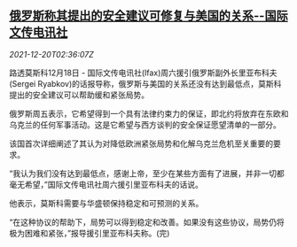 <!--1639969262000-->
[俄罗斯称其提出的安全建议可修复与美国的关系--国际文传电讯社](https://cn.reuters.com/article/russia-usa-relations-1218-sat-idCNKBS2IZ05K)
------

<div><i>2021-12-20T02:36:07Z</i></div><p>路透莫斯科12月18日 - 国际文传电讯社(Ifax)周六援引俄罗斯副外长里亚布科夫(Sergei Ryabkov)的话报导称，俄罗斯与美国的关系还没有达到最低点，莫斯科提出的安全建议可以帮助缓和紧张局势。</p><p>俄罗斯周五表示，它希望得到一个具有法律约束力的保证，即北约将放弃在东欧和乌克兰的任何军事活动。这是它希望与西方谈判的安全保证愿望清单的一部分。</p><p>该国首次详细阐述了其认为对降低欧洲紧张局势和化解乌克兰危机至关重要的要求。</p><p>“我认为我们没有达到最低点，感谢上帝，至少在某些方面有了进展，并非一切都毫无希望，”国际文传电讯社周六援引里亚布科夫的话说。</p><p>他表示，莫斯科需要与华盛顿保持稳定和可预测的关系。</p><p>“在这种协议的帮助下，局势可以得到稳定和改善。如果没有这些协议，局势仍将极为困难和紧张，”报导援引里亚布科夫称。(完)</p>
